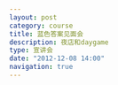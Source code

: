 ```yaml
---
layout: post
category: course
title: 蓝色答案见面会
description: 夜店和daygame
type: 宣讲会
date: "2012-12-08 14:00"
navigation: true
---
```


